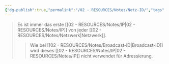 ```yaml
---
{"dg-publish":true,"permalink":"/02 - RESOURCES/Notes/Netz-ID/","tags":["netzwerk/ip"],"noteIcon":"","updated":"2024-10-17T20:37:29.115+02:00"}
---
```


>Es ist immer das erste [[02 - RESOURCES/Notes/IP\|02 - RESOURCES/Notes/IP]] von jeder [[02 - RESOURCES/Notes/Netzwerk\|Netzwerk]].
>>Wie bei [[02 - RESOURCES/Notes/Broadcast-ID\|Broadcast-ID]]  wird dieses [[02 - RESOURCES/Notes/IP\|02 - RESOURCES/Notes/IP]] nicht verwendet für Adressierung.
